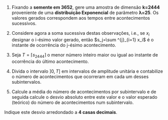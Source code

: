 1. Fixando a **semente em 3652**, gere uma amostra de dimensão **k=2444** proveniente de uma **distribuição Exponencial** de parâmetro **λ=25**.
Os valores gerados correspondem aos tempos entre acontecimentos sucessivos.

2. Considere agora a soma sucessiva destas observações, i.e., 
se $x_i$ designar o i-ésimo valor gerado, então $s_j=\sum ^{j}_{i=1} x_i$ é o instante de ocorrência do j-ésimo acontecimento. 

3. Seja $T=⌈s_{2444}⌉$ o menor número inteiro maior ou igual ao instante de ocorrência do último acontecimento.

4. Divida o intervalo $]0,T]$
 em intervalos de amplitude unitária e contabilize o número de acontecimentos que ocorreram em cada um desses subintervalos.

1. Calcule a média do número de acontecimentos por subintervalo e de seguida calcule o desvio absoluto entre este valor e o valor esperado (teórico) do número de acontecimentos num subintervalo. 

Indique este desvio arredondado a **4 casas decimais**.